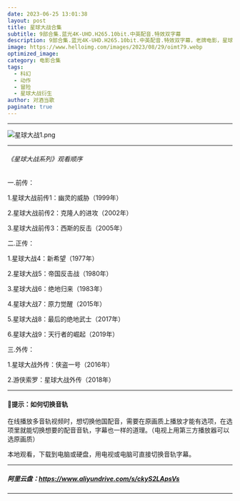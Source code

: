 ```yaml
---
date: 2023-06-25 13:01:38
layout: post
title: 星球大战合集
subtitle: 9部合集.蓝光4K-UHD.H265.10bit.中英配音.特效双字幕
description: 9部合集.蓝光4K-UHD.H265.10bit.中英配音.特效双字幕，老牌电影，星球大战已经是一个大家庭了，已经衍生出了很多电视剧和电影...
image: https://www.helloimg.com/images/2023/08/29/oimt79.webp
optimized_image: 
category: 电影合集
tags:
  - 科幻
  - 动作
  - 冒险
  - 星球大战衍生
author: 对酒当歌
paginate: true
---
```

---
![星球大战1.png](https://www.helloimg.com/images/2023/08/29/oiJFmP.webp)

---

###### 《星球大战系列》观看顺序

一.前传：  

1.星球大战前传1：幽灵的威胁（1999年）  

2.星球大战前传2：克隆人的进攻（2002年）  

3.星球大战前传3：西斯的反击（2005年）  

二.正传：  

1.星球大战4：新希望（1977年）  

2.星球大战5：帝国反击战（1980年）  

3.星球大战6：绝地归来（1983年）  

4.星球大战7：原力觉醒（2015年）  

5.星球大战8：最后的绝地武士（2017年）  

6.星球大战9：天行者的崛起（2019年）  

三.外传：  

1.星球大战外传：侠盗一号（2016年）  

2.游侠索罗：星球大战外传（2018年）  

---

#### 🔔提示：如何切换音轨

在线播放多音轨视频时，想切换他国配音，需要在原画质上播放才能有选项，在选项里就能切换想要的配音音轨，字幕也一样的道理。（电视上用第三方播放器可以选原画质）

本地观看，下载到电脑或硬盘，用电视或电脑可直接切换音轨字幕。

---

##### 阿里云盘：<https://www.aliyundrive.com/s/ckyS2LApsVs>

---
